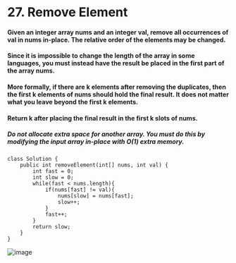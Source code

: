 # 27. Remove Element

#### Given an integer array nums and an integer val, remove all occurrences of val in nums in-place. The relative order of the elements may be changed.
#### Since it is impossible to change the length of the array in some languages, you must instead have the result be placed in the first part of the array nums.
#### More formally, if there are k elements after removing the duplicates, then the first k elements of nums should hold the final result. It does not matter what you leave beyond the first k elements.
#### Return k after placing the final result in the first k slots of nums.

##### Do not allocate extra space for another array. You must do this by modifying the input array in-place with O(1) extra memory.

```
class Solution {
    public int removeElement(int[] nums, int val) {
        int fast = 0;
        int slow = 0;
        while(fast < nums.length){
            if(nums[fast] != val){
                nums[slow] = nums[fast];
                slow++;
            }
            fast++;
        }
        return slow;
    }    
}
```

![image](https://user-images.githubusercontent.com/97871497/184283558-87cdbddd-3bcb-4eff-8415-16cf356172c0.png)
